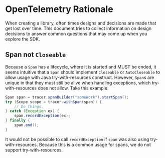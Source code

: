 # OpenTelemetry Rationale

When creating a library, often times designs and decisions are made that get lost over time. This
document tries to collect information on design decisions to answer common questions that may come
up when you explore the SDK.

## Span not `Closeable`

Because a `Span` has a lifecycle, where it is started and MUST be ended, it seems intuitive that a
`Span` should implement `Closeable` or `AutoCloseable` to allow usage with Java try-with-resources
construct. However, `Span`s are unique in that they must still be alive when handling exceptions,
which try-with-resources does not allow. Take this example:

```java
Span span = tracer.spanBuilder("someWork").startSpan();
try (Scope scope = tracer.withSpan(span)) {
    // Do things.
} catch (Exception ex) {
    span.recordException(ex);
} finally {
    span.end();
}
```

It would not be possible to call `recordException` if `span` was also using try-with-resources.
Because this is a common usage for spans, we do not support try-with-resources.